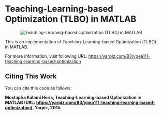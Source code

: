 # Teaching-Learning-based Optimization (TLBO) in MATLAB

<p align = "center">
    <img src = "https://yarpiz.com/wp-content/uploads/2015/09/ypea111-teaching-learning-based-optimization.jpg" alt = "Teaching-Learning-based Optimization (TLBO) in MATLAB">
</p>

This is an implementation of Teaching-Learning-based Optimization (TLBO) in MATLAB.

For more information, visit following URL:
https://yarpiz.com/83/ypea111-teaching-learning-based-optimization

## Citing This Work
You can cite this code as follows:

**Mostapha Kalami Heris, Teaching-Learning-based Optimization in MATLAB (URL: https://yarpiz.com/83/ypea111-teaching-learning-based-optimization), Yarpiz, 2015.**

